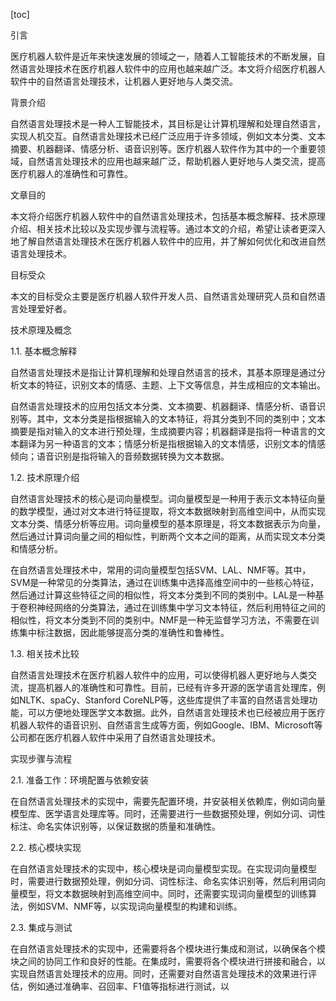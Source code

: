 
[toc]                    
                
                
引言

医疗机器人软件是近年来快速发展的领域之一，随着人工智能技术的不断发展，自然语言处理技术在医疗机器人软件中的应用也越来越广泛。本文将介绍医疗机器人软件中的自然语言处理技术，让机器人更好地与人类交流。

背景介绍

自然语言处理技术是一种人工智能技术，其目标是让计算机理解和处理自然语言，实现人机交互。自然语言处理技术已经广泛应用于许多领域，例如文本分类、文本摘要、机器翻译、情感分析、语音识别等。医疗机器人软件作为其中的一个重要领域，自然语言处理技术的应用也越来越广泛，帮助机器人更好地与人类交流，提高医疗机器人的准确性和可靠性。

文章目的

本文将介绍医疗机器人软件中的自然语言处理技术，包括基本概念解释、技术原理介绍、相关技术比较以及实现步骤与流程等。通过本文的介绍，希望让读者更深入地了解自然语言处理技术在医疗机器人软件中的应用，并了解如何优化和改进自然语言处理技术。

目标受众

本文的目标受众主要是医疗机器人软件开发人员、自然语言处理研究人员和自然语言处理爱好者。

技术原理及概念

1.1. 基本概念解释

自然语言处理技术是指让计算机理解和处理自然语言的技术，其基本原理是通过分析文本的特征，识别文本的情感、主题、上下文等信息，并生成相应的文本输出。

自然语言处理技术的应用包括文本分类、文本摘要、机器翻译、情感分析、语音识别等。其中，文本分类是指根据输入的文本特征，将其分类到不同的类别中；文本摘要是指对输入的文本进行预处理，生成摘要内容；机器翻译是指将一种语言的文本翻译为另一种语言的文本；情感分析是指根据输入的文本情感，识别文本的情感倾向；语音识别是指将输入的音频数据转换为文本数据。

1.2. 技术原理介绍

自然语言处理技术的核心是词向量模型。词向量模型是一种用于表示文本特征向量的数学模型，通过对文本进行特征提取，将文本数据映射到高维空间中，从而实现文本分类、情感分析等应用。词向量模型的基本原理是，将文本数据表示为向量，然后通过计算词向量之间的相似性，判断两个文本之间的距离，从而实现文本分类和情感分析。

在自然语言处理技术中，常用的词向量模型包括SVM、LAL、NMF等。其中，SVM是一种常见的分类算法，通过在训练集中选择高维空间中的一些核心特征，然后通过计算这些特征之间的相似性，将文本分类到不同的类别中。LAL是一种基于卷积神经网络的分类算法，通过在训练集中学习文本特征，然后利用特征之间的相似性，将文本分类到不同的类别中。NMF是一种无监督学习方法，不需要在训练集中标注数据，因此能够提高分类的准确性和鲁棒性。

1.3. 相关技术比较

自然语言处理技术在医疗机器人软件中的应用，可以使得机器人更好地与人类交流，提高机器人的准确性和可靠性。目前，已经有许多开源的医学语言处理库，例如NLTK、spaCy、Stanford CoreNLP等，这些库提供了丰富的自然语言处理功能，可以方便地处理医学文本数据。此外，自然语言处理技术也已经被应用于医疗机器人软件的语音识别、自然语言生成等方面，例如Google、IBM、Microsoft等公司都在医疗机器人软件中采用了自然语言处理技术。

实现步骤与流程

2.1. 准备工作：环境配置与依赖安装

在自然语言处理技术的实现中，需要先配置环境，并安装相关依赖库，例如词向量模型库、医学语言处理库等。同时，还需要进行一些数据预处理，例如分词、词性标注、命名实体识别等，以保证数据的质量和准确性。

2.2. 核心模块实现

在自然语言处理技术的实现中，核心模块是词向量模型实现。在实现词向量模型时，需要进行数据预处理，例如分词、词性标注、命名实体识别等，然后利用词向量模型，将文本数据映射到高维空间中。同时，还需要实现词向量模型的训练算法，例如SVM、NMF等，以实现词向量模型的构建和训练。

2.3. 集成与测试

在自然语言处理技术的实现中，还需要将各个模块进行集成和测试，以确保各个模块之间的协同工作和良好的性能。在集成时，需要将各个模块进行拼接和融合，以实现自然语言处理技术的应用。同时，还需要对自然语言处理技术的效果进行评估，例如通过准确率、召回率、F1值等指标进行测试，以

